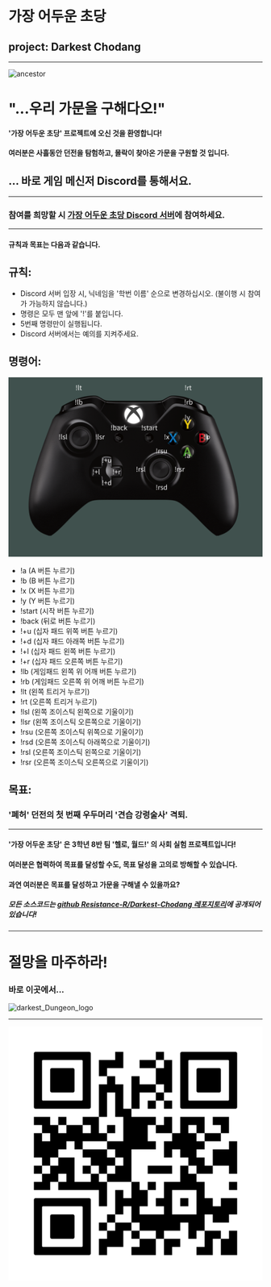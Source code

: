 # 가장 어두운 초당 
## project: Darkest Chodang
___
![ancestor](https://steamuserimages-a.akamaihd.net/ugc/1461932269716043857/F89CA105975346471FFE769D71197266078EF3E8/?imw=512&imh=494&ima=fit&impolicy=Letterbox&imcolor=%23000000&letterbox=true)
# "...우리 가문을 구해다오!"

#### '가장 어두운 초당' 프로젝트에 오신 것을 환영합니다!
#### 여러분은 사흘동안 던전을 탐험하고, 몰락이 찾아온 가문을 구원할 것 입니다.

## ... 바로 게임 메신저 Discord를 통해서요.

___

### 참여를 희망할 시 [가장 어두운 초당 Discord 서버](https://discord.gg/zdAyt5A2)에 참여하세요.
___
#### 규칙과 목표는 다음과 같습니다.

## 규칙:
- Discord 서버 입장 시, 닉네임을 '학번 이름' 순으로 변경하십시오. (불이행 시 참여가 가능하지 않습니다.)
- 명령은 모두 맨 앞에 '!'를 붙입니다.
- 5번째 명령만이 실행됩니다.
- Discord 서버에서는 예의를 지켜주세요.
 
## 명령어:
![gamepad_command](https://github.com/Resistance-R/Darkest-Chodang/blob/master/gamepad_command-001.png?raw=true)
- !a (A 버튼 누르기)
- !b (B 버튼 누르기)
- !x (X 버튼 누르기)
- !y (Y 버튼 누르기)
- !start (시작 버튼 누르기)
- !back (뒤로 버튼 누르기)
- !+u (십자 패드 위쪽 버튼 누르기)
- !+d (십자 패드 아래쪽 버튼 누르기)
- !+l (십자 패드 왼쪽 버튼 누르기)
- !+r (십자 패드 오른쪽 버튼 누르기)
- !lb (게임패드 왼쪽 위 어깨 버튼 누르기)
- !rb (게임패드 오른쪽 위 어깨 버튼 누르기)
- !lt (왼쪽 트리거 누르기)
- !rt (오른쪽 트리거 누르기)
- !lsl (왼쪽 조이스틱 왼쪽으로 기울이기)
- !lsr (왼쪽 조이스틱 오른쪽으로 기울이기)
- !rsu (오른쪽 조이스틱 위쪽으로 기울이기)
- !rsd (오른쪽 조이스틱 아래쪽으로 기울이기)
- !rsl (오른쪽 조이스틱 왼쪽으로 기울이기)
- !rsr (오른쪽 조이스틱 오른쪽으로 기울이기)

## 목표:
### '폐허' 던전의 첫 번째 우두머리 '견습 강령술사' 격퇴.
___
#### '가장 어두운 초당' 은 3학년 8반 팀 '헬로, 월드!' 의 사회 실험 프로젝트입니다!
#### 여러분은 협력하여 목표를 달성할 수도, 목표 달성을 고의로 방해할 수 있습니다.
#### 과연 여러분은 목표를 달성하고 가문을 구해낼 수 있을까요?

##### 모든 소스코드는 [github Resistance-R/Darkest-Chodang 레포지토리](https://github.com/Resistance-R/Darkest-Chodang)에 공개되어 있습니다!
___
# 절망을 마주하라!
### 바로 이곳에서...
![darkest_Dungeon_logo](https://upload.wikimedia.org/wikipedia/fr/8/8d/Darkest_Dungeon_Logo.png)
___
![participation_discord_link](https://github.com/Resistance-R/Darkest-Chodang/blob/master/Darkest_Chodang.png?raw=true)
